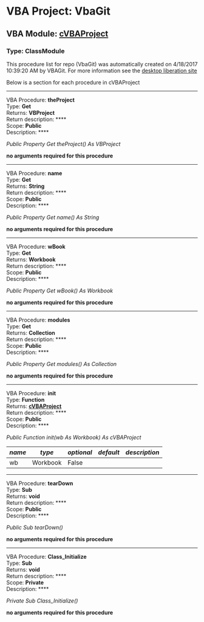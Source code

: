 # VBA Project: **VbaGit**
## VBA Module: **[cVBAProject](/libraries/cVBAProject.cls "source is here")**
### Type: ClassModule  

This procedure list for repo (VbaGit) was automatically created on 4/18/2017 10:39:20 AM by VBAGit.
For more information see the [desktop liberation site](http://ramblings.mcpher.com/Home/excelquirks/drivesdk/gettinggithubready "desktop liberation")

Below is a section for each procedure in cVBAProject

---
VBA Procedure: **theProject**  
Type: **Get**  
Returns: **VBProject**  
Return description: ****  
Scope: **Public**  
Description: ****  

*Public Property Get theProject() As VBProject*  

**no arguments required for this procedure**


---
VBA Procedure: **name**  
Type: **Get**  
Returns: **String**  
Return description: ****  
Scope: **Public**  
Description: ****  

*Public Property Get name() As String*  

**no arguments required for this procedure**


---
VBA Procedure: **wBook**  
Type: **Get**  
Returns: **Workbook**  
Return description: ****  
Scope: **Public**  
Description: ****  

*Public Property Get wBook() As Workbook*  

**no arguments required for this procedure**


---
VBA Procedure: **modules**  
Type: **Get**  
Returns: **Collection**  
Return description: ****  
Scope: **Public**  
Description: ****  

*Public Property Get modules() As Collection*  

**no arguments required for this procedure**


---
VBA Procedure: **init**  
Type: **Function**  
Returns: **[cVBAProject](/libraries/cVBAProject_cls.md "cVBAProject")**  
Return description: ****  
Scope: **Public**  
Description: ****  

*Public Function init(wb As Workbook) As cVBAProject*  

*name*|*type*|*optional*|*default*|*description*
---|---|---|---|---
wb|Workbook|False||


---
VBA Procedure: **tearDown**  
Type: **Sub**  
Returns: **void**  
Return description: ****  
Scope: **Public**  
Description: ****  

*Public Sub tearDown()*  

**no arguments required for this procedure**


---
VBA Procedure: **Class_Initialize**  
Type: **Sub**  
Returns: **void**  
Return description: ****  
Scope: **Private**  
Description: ****  

*Private Sub Class_Initialize()*  

**no arguments required for this procedure**
